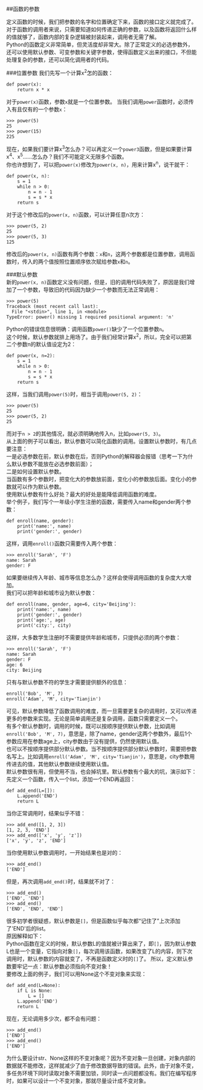 ##函数的参数  

定义函数的时候，我们把参数的名字和位置确定下来，函数的接口定义就完成了。对于函数的调用者来说，只需要知道如何传递正确的参数，以及函数将返回什么样的值就够了，函数内部的复杂逻辑被封装起来，调用者无需了解。  
Python的函数定义非常简单，但灵活度却非常大。除了正常定义的必选参数外，还可以使用默认参数、可变参数和关键字参数，使得函数定义出来的接口，不但能处理复杂的参数，还可以简化调用者的代码。  

###位置参数
我们先写一个计算x<sup>2</sup>怎的函数：

	def power(x):
	    return x * x
对于`power(x)`函数，参数`x`就是一个位置参数。
当我们调用`power`函数时，必须传入有且仅有的一个参数`x`：

	>>> power(5)
	25
	>>> power(15)
	225
现在，如果我们要计算x<sup>3</sup>怎么办？可以再定义一个`power3`函数，但是如果要计算x<sup>4</sup>、x<sup>5</sup>……怎么办？我们不可能定义无限多个函数。  
你也许想到了，可以把`power(x)`修改为`power(x, n)`，用来计算x<sup>n</sup>，说干就干：

	def power(x, n):
	    s = 1
	    while n > 0:
	        n = n - 1
	        s = s * x
	    return s  
对于这个修改后的`power(x, n)`函数，可以计算任意n次方：

	>>> power(5, 2)
	25
	>>> power(5, 3)
	125
修改后的`power(x, n)`函数有两个参数：`x`和`n`，这两个参数都是位置参数，调用函数时，传入的两个值按照位置顺序依次赋给参数`x`和`n`。  

###默认参数  
新的`power(x, n)`函数定义没有问题，但是，旧的调用代码失败了，原因是我们增加了一个参数，导致旧的代码因为缺少一个参数而无法正常调用：

	>>> power(5)
	Traceback (most recent call last):
	  File "<stdin>", line 1, in <module>
	TypeError: power() missing 1 required positional argument: 'n'
Python的错误信息很明确：调用函数`power()`缺少了一个位置参数`n`。  
这个时候，默认参数就排上用场了。由于我们经常计算x<sup>2</sup>，所以，完全可以把第二个参数n的默认值设定为2：

	def power(x, n=2):
	    s = 1
	    while n > 0:
	        n = n - 1
	        s = s * x
	    return s  
这样，当我们调用`power(5)`时，相当于调用`power(5, 2)`：

	>>> power(5)
	25
	>>> power(5, 2)
	25  
而对于`n > 2`的其他情况，就必须明确地传入n，比如`power(5, 3)`。  
从上面的例子可以看出，默认参数可以简化函数的调用。设置默认参数时，有几点要注意：  
一是必选参数在前，默认参数在后，否则Python的解释器会报错（思考一下为什么默认参数不能放在必选参数前面）；  
二是如何设置默认参数。  
当函数有多个参数时，把变化大的参数放前面，变化小的参数放后面。变化小的参数就可以作为默认参数。  
使用默认参数有什么好处？最大的好处是能降低调用函数的难度。  
举个例子，我们写个一年级小学生注册的函数，需要传入name和gender两个参数：

	def enroll(name, gender):
	    print('name:', name)
	    print('gender:', gender)
这样，调用`enroll()`函数只需要传入两个参数：

	>>> enroll('Sarah', 'F')
	name: Sarah
	gender: F
如果要继续传入年龄、城市等信息怎么办？这样会使得调用函数的复杂度大大增加。  
我们可以把年龄和城市设为默认参数：  

	def enroll(name, gender, age=6, city='Beijing'):
	    print('name:', name)
	    print('gender:', gender)
	    print('age:', age)
	    print('city:', city)
这样，大多数学生注册时不需要提供年龄和城市，只提供必须的两个参数：

	>>> enroll('Sarah', 'F')
	name: Sarah
	gender: F
	age: 6
	city: Beijing  
只有与默认参数不符的学生才需要提供额外的信息：

	enroll('Bob', 'M', 7)
	enroll('Adam', 'M', city='Tianjin')
可见，默认参数降低了函数调用的难度，而一旦需要更复杂的调用时，又可以传递更多的参数来实现。无论是简单调用还是复杂调用，函数只需要定义一个。  
有多个默认参数时，调用的时候，既可以按顺序提供默认参数，比如调用`enroll('Bob', 'M', 7)`，意思是，除了name，gender这两个参数外，最后1个参数应用在参数age上，city参数由于没有提供，仍然使用默认值。  
也可以不按顺序提供部分默认参数。当不按顺序提供部分默认参数时，需要把参数名写上。比如调用`enroll('Adam', 'M', city='Tianjin')`，意思是，city参数用传进去的值，其他默认参数继续使用默认值。  
默认参数很有用，但使用不当，也会掉坑里。默认参数有个最大的坑，演示如下：  
先定义一个函数，传入一个list，添加一个END再返回：

	def add_end(L=[]):
	    L.append('END')
	    return L
当你正常调用时，结果似乎不错：

	>>> add_end([1, 2, 3])
	[1, 2, 3, 'END']
	>>> add_end(['x', 'y', 'z'])
	['x', 'y', 'z', 'END']
当你使用默认参数调用时，一开始结果也是对的：

	>>> add_end()
	['END']
但是，再次调用`add_end()`时，结果就不对了：

	>>> add_end()
	['END', 'END']
	>>> add_end()
	['END', 'END', 'END']
很多初学者很疑惑，默认参数是`[]`，但是函数似乎每次都“记住了”上次添加了'END'后的list。  
原因解释如下：  
Python函数在定义的时候，默认参数L的值就被计算出来了，即`[]`，因为默认参数L也是一个变量，它指向对象`[]`，每次调用该函数，如果改变了L的内容，则下次调用时，默认参数的内容就变了，不再是函数定义时的`[]`了。
所以，定义默认参数要牢记一点：默认参数必须指向不变对象！  
要修改上面的例子，我们可以用None这个不变对象来实现：

	def add_end(L=None):
	    if L is None:
	        L = []
	    L.append('END')
	    return L
现在，无论调用多少次，都不会有问题：

	>>> add_end()
	['END']
	>>> add_end()
	['END']
为什么要设计str、None这样的不变对象呢？因为不变对象一旦创建，对象内部的数据就不能修改，这样就减少了由于修改数据导致的错误。此外，由于对象不变，多任务环境下同时读取对象不需要加锁，同时读一点问题都没有。我们在编写程序时，如果可以设计一个不变对象，那就尽量设计成不变对象。  
